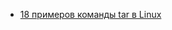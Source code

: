 * [18 примеров команды tar в Linux](/articles/18%20%D0%BF%D1%80%D0%B8%D0%BC%D0%B5%D1%80%D0%BE%D0%B2%20%D0%BA%D0%BE%D0%BC%D0%B0%D0%BD%D0%B4%D1%8B%20tar%20%D0%B2%20Linux.md)
